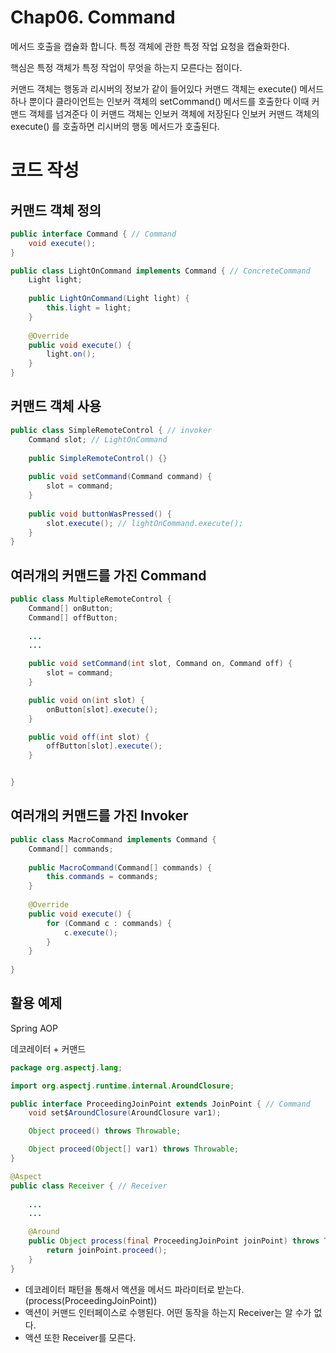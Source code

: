 # Chap06. Command
메서드 호출을 캡슐화 합니다. 특정 객체에 관한 특정 작업 요청을 캡슐화한다.

핵심은 특정 객체가 특정 작업이 무엇을 하는지 모른다는 점이다. 

커맨드 객체는 행동과 리시버의 정보가 같이 들어있다
커맨드 객체는 execute() 메서드 하나 뿐이다
클라이언트는 인보커 객체의 setCommand() 메서드를 호출한다 이때 커맨드 객체를 넘겨준다 이 커맨드 객체는 인보커 객체에 저장된다
인보커 커맨드 객체의 execute() 를 호출하면 리시버의 행동 메서드가 호출된다.


# 코드 작성

## 커맨드 객체 정의
```java
public interface Command { // Command
    void execute();
}

public class LightOnCommand implements Command { // ConcreteCommand 
    Light light;
    
    public LightOnCommand(Light light) {
        this.light = light;
    }
    
    @Override
    public void execute() {
        light.on();
    }
}
```

## 커맨드 객체 사용
```java
public class SimpleRemoteControl { // invoker
    Command slot; // LightOnCommand
    
    public SimpleRemoteControl() {}
    
    public void setCommand(Command command) { 
        slot = command;
    }
    
    public void buttonWasPressed() {
        slot.execute(); // lightOnCommand.execute();
    }
}
```

## 여러개의 커맨드를 가진 Command
```java
public class MultipleRemoteControl {
    Command[] onButton;
    Command[] offButton;
    
    ...
    ...

    public void setCommand(int slot, Command on, Command off) {
        slot = command;
    }

    public void on(int slot) {
        onButton[slot].execute();
    }

    public void off(int slot) {
        offButton[slot].execute();
    }


}
```

## 여러개의 커맨드를 가진 Invoker
```java
public class MacroCommand implements Command {
    Command[] commands;
    
    public MacroCommand(Command[] commands) {
        this.commands = commands;
    }
    
    @Override
    public void execute() {
        for (Command c : commands) {
            c.execute();
        }
    } 
    
}
```

## 활용 예제

Spring AOP

데코레이터 + 커맨드

```java
package org.aspectj.lang;

import org.aspectj.runtime.internal.AroundClosure;

public interface ProceedingJoinPoint extends JoinPoint { // Command
    void set$AroundClosure(AroundClosure var1);

    Object proceed() throws Throwable;

    Object proceed(Object[] var1) throws Throwable;
}
```

```java
@Aspect
public class Receiver { // Receiver
    
    ...
    ...

    @Around
    public Object process(final ProceedingJoinPoint joinPoint) throws Throwable { // execute
        return joinPoint.proceed();
    }
}
```

* 데코레이터 패턴을 통해서 액션을 메서드 파라미터로 받는다. (process(ProceedingJoinPoint))
* 액션이 커맨드 인터페이스로 수행된다. 어떤 동작을 하는지 Receiver는 알 수가 없다.
* 액션 또한 Receiver를 모른다.



